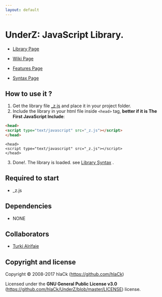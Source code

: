 ```yaml
---
layout: default
---
```

# UnderZ: JavaScript Library.

* [Library Page](https://github.com/hlaCk/UnderZ) 

* [Wiki Page](https://github.com/hlaCk/UnderZ/wiki)

* [Features Page](https://github.com/hlaCk/UnderZ/wiki/Features)

* [Syntax Page](https://github.com/hlaCk/UnderZ/wiki/Syntax)

## How to use it ?
1. Get the library file [_z.js](https://github.com/hlaCk/UnderZ/blob/master/_z.js) and place it in your project folder.
2. Include the library in your html file inside `<head>` tag, **better if it is The First JavaScript Include**: 

```html
<head>
<script type="text/javascript" src="_z.js"></script>
</head>
```

```
<head>
<script type="text/javascript" src="_z.js"></script>
</head>
```

3. Done!. The library is loaded. see [Library Syntax](https://github.com/hlaCk/UnderZ/wiki/Syntax) .

## Required to start
* _z.js

## Dependencies
* NONE

## Collaborators

* [Turki Alrifaie](https://github.com/BlackEagleSA)

## Copyright and license

Copyright © 2008-2017 hlaCk (https://github.com/hlaCk)

Licensed under the **GNU General Public License v3.0** (https://github.com/hlaCk/UnderZ/blob/master/LICENSE) license.